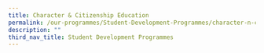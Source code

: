 ```yaml
---
title: Character & Citizenship Education
permalink: /our-programmes/Student-Development-Programmes/character-n-citizenship-education
description: ""
third_nav_title: Student Development Programmes
---
```

